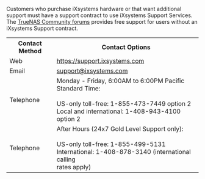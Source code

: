 &NewLine;

Customers who purchase iXsystems hardware or that want additional support must have a support contract to use iXsystems Support Services. The [TrueNAS Community forums](https://forums.truenas.com/) provides free support for users without an iXsystems Support contract.

<table class="truetable">
  <tr>
    <th><b>Contact Method</b></th>
    <th><b>Contact Options</b></th>
  </tr>
  <tr>
    <td>Web</td>
    <td><a href="https://support.ixsystems.com" target="_blank">https://support.ixsystems.com</a></td>
  </tr>
  <tr>
    <td>Email</td>
    <td><a href="mailto:support@ixsystems.com">support@ixsystems.com</a></td>
  </tr>
  <tr>
    <td>Telephone</td>
    <td>Monday - Friday, 6:00AM to 6:00PM Pacific Standard Time:<br><br>US-only toll-free: 1-855-473-7449 option 2<br>Local and international: 1-408-943-4100 option 2<br></td>
  </tr>
  <tr>
    <td>Telephone</td>
    <td>After Hours (24x7 Gold Level Support only):<br><br>US-only toll-free: 1-855-499-5131<br>International: 1-408-878-3140 (international calling<br>rates apply)<br></td>
  </tr>
</table>
